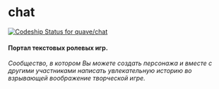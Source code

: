chat
====

[ ![Codeship Status for quave/chat](https://codeship.com/projects/cbed9af0-4aef-0132-5fa4-06322762c3b0/status)](https://codeship.com/projects/46528)

#### Портал текстовых ролевых игр.

*Сообщество, в котором Вы можете создать персонажа и вместе с другими участниками написать увлекательную историю во взрывающей воображение творческой игре.*
